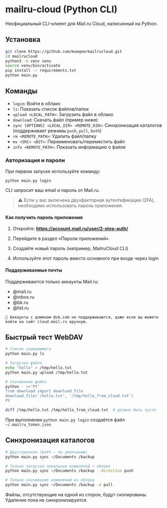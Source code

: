 # mailru-cloud (Python CLI)

Неофициальный CLI-клиент для Mail.ru Cloud, написанный на Python.

## Установка

```bash
git clone https://github.com/mueqee/mailrucloud.git
cd mailrucloud
python3 -m venv venv
source venv/bin/activate
pip install -r requirements.txt
python main.py
```

## Команды

- `login`: Войти в облако
- `ls`: Показать список файлов/папок
- `upload <LOCAL_PATH>`: Загрузить файл в облако
- `download`: Скачать файл (пример ниже)
- `sync [OPTIONS] <LOCAL_DIR> <REMOTE_DIR>`: Синхронизация каталогов (поддерживает режимы `push`, `pull`, `both`)
- `rm <REMOTE_PATH>`: Удалить файл/папку
- `mv <SRC> <DST>`: Переименовать/переместить файл
- `info <REMOTE_PATH>`: Показать информацию о файле

### Авторизация и пароли

При первом запуске используйте команду:

`python main.py login`

CLI запросит ваш email и пароль от Mail.ru.

> ⚠️ Если у вас включена двухфакторная аутентификация (2FA), необходимо использовать пароль приложения.

#### Как получить пароль приложения

   1. Откройте: **https://account.mail.ru/user/2-step-auth/**

   2. Перейдите в раздел «Пароли приложений»

   3. Создайте новый пароль (например, MailruCloud CLI)

   4. Используйте этот пароль вместо основного при входе через login

#### Поддерживаемые почты

Поддерживаются только аккаунты Mail.ru:

   - @mail.ru
   - @inbox.ru
   - @bk.ru
   - @list.ru

    🛑 Аккаунты с доменом @vk.com не поддерживаются, даже если вы можете войти на сайт cloud.mail.ru вручную.


## Быстрый тест WebDAV

```bash
# Список содержимого
python main.py ls

# Загрузка файла
echo "hello" > /tmp/hello.txt
python main.py upload /tmp/hello.txt

# Скачивание файла
python - <<'PY'
from download import download_file
download_file('/hello.txt', '/tmp/hello_from_cloud.txt')
PY

diff /tmp/hello.txt /tmp/hello_from_cloud.txt  # должно быть пусто
```

При выполнении `python main.py login` создаётся файл `~/.mailru_token.json`

## Синхронизация каталогов

```bash
# Двусторонняя (both — по умолчанию)
python main.py sync ~/Documents /backup

# Только загрузка локальных изменений → облако
python main.py sync ~/Documents /backup --direction push

# Только скачивание изменений из облака
python main.py sync ~/Documents /backup -d pull
```

Файлы, отсутствующие на одной из сторон, будут скопированы. Удаление пока не синхронизируется.

